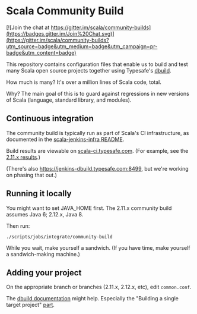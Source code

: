 # Scala Community Build

[![Join the chat at https://gitter.im/scala/community-builds](https://badges.gitter.im/Join%20Chat.svg)](https://gitter.im/scala/community-builds?utm_source=badge&utm_medium=badge&utm_campaign=pr-badge&utm_content=badge)

This repository contains configuration files that enable us to build and test
many Scala open source projects together using Typesafe's
[dbuild](https://github.com/typesafehub/dbuild).

How much is many?  It's over a million lines of Scala code, total.

Why? The main goal of this is to guard against regressions in new
versions of Scala (language, standard library, and modules).

## Continuous integration

The community build is typically run as part of Scala's
CI infrastructure, as documented in the
[scala-jenkins-infra README](https://github.com/scala/scala-jenkins-infra/blob/master/README.md).

Build results are viewable on [scala-ci.typesafe.com](https://scala-ci.typesafe.com).
(For example, see the [2.11.x results](https://scala-ci.typesafe.com/job/scala-2.11.x-integrate-community-build/).)

(There's also https://jenkins-dbuild.typesafe.com:8499, but we're working
on phasing that out.)

## Running it locally

You might want to set JAVA_HOME first.  The 2.11.x community build assumes
Java 6; 2.12.x, Java 8.

Then run:

    ./scripts/jobs/integrate/community-build

While you wait, make yourself a sandwich.  (If you have time,
make yourself a sandwich-making machine.)

## Adding your project

On the appropriate branch or branches (2.11.x, 2.12.x, etc),
edit `common.conf`.

The [dbuild documentation](http://typesafehub.github.com/dbuild) might help.
Especially the "Building a single target project" [part](http://typesafehub.github.io/dbuild/0.9.1/dbuild.html#building-a-single-target-project).
